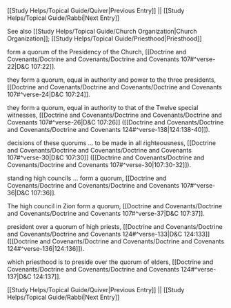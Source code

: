 [[Study Helps/Topical Guide/Quiver|Previous Entry]]  ||  [[Study Helps/Topical Guide/Rabbi|Next Entry]]

 See also [[Study Helps/Topical Guide/Church Organization|Church Organization]]; [[Study Helps/Topical Guide/Priesthood|Priesthood]]

 form a quorum of the Presidency of the Church, [[Doctrine and Covenants/Doctrine and Covenants/Doctrine and Covenants 107#^verse-22|D&C 107:22]].

 they form a quorum, equal in authority and power to the three presidents, [[Doctrine and Covenants/Doctrine and Covenants/Doctrine and Covenants 107#^verse-24|D&C 107:24]].

 they form a quorum, equal in authority to that of the Twelve special witnesses, [[Doctrine and Covenants/Doctrine and Covenants/Doctrine and Covenants 107#^verse-26|D&C 107:26]] ([[Doctrine and Covenants/Doctrine and Covenants/Doctrine and Covenants 124#^verse-138|124:138-40]]).

 decisions of these quorums ... to be made in all righteousness, [[Doctrine and Covenants/Doctrine and Covenants/Doctrine and Covenants 107#^verse-30|D&C 107:30]] ([[Doctrine and Covenants/Doctrine and Covenants/Doctrine and Covenants 107#^verse-30|107:30-32]]).

 standing high councils ... form a quorum, [[Doctrine and Covenants/Doctrine and Covenants/Doctrine and Covenants 107#^verse-36|D&C 107:36]].

 The high council in Zion form a quorum, [[Doctrine and Covenants/Doctrine and Covenants/Doctrine and Covenants 107#^verse-37|D&C 107:37]].

 president over a quorum of high priests, [[Doctrine and Covenants/Doctrine and Covenants/Doctrine and Covenants 124#^verse-133|D&C 124:133]] ([[Doctrine and Covenants/Doctrine and Covenants/Doctrine and Covenants 124#^verse-136|124:136]]).

 which priesthood is to preside over the quorum of elders, [[Doctrine and Covenants/Doctrine and Covenants/Doctrine and Covenants 124#^verse-137|D&C 124:137]].

[[Study Helps/Topical Guide/Quiver|Previous Entry]]  ||  [[Study Helps/Topical Guide/Rabbi|Next Entry]]
